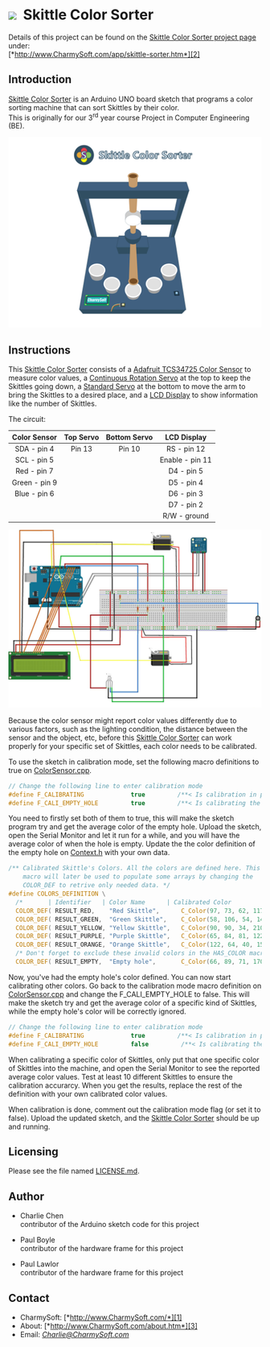 <img src="http://raw.github.com/CharmySoft/skittle-color-sorter/master/images/icon.png" width="48"/>&nbsp;&nbsp;**Skittle Color Sorter**
========================
Details of this project can be found on the [Skittle Color Sorter project page][2] under:  
[*http://www.CharmySoft.com/app/skittle-sorter.htm*][2]

Introduction
------------------------
[Skittle Color Sorter][2] is an Arduino UNO board sketch that programs a color sorting machine that can sort Skittles by their color.  
This is originally for our 3<sup>rd</sup> year course Project in Computer Engineering (BE). 

![Skittle Color Sorter](/images/color-sorter.svg?raw=true "Skittle Color Sorter")  


Instructions
------------------------
This [Skittle Color Sorter][2] consists of a [Adafruit TCS34725 Color Sensor](http://learn.adafruit.com/adafruit-color-sensors) to measure color values, a [Continuous Rotation Servo](http://learn.adafruit.com/adafruit-motor-selection-guide/continuous-rotation-servos) at the top to keep the Skittles going down, a [Standard Servo](http://learn.adafruit.com/adafruit-arduino-lesson-14-servo-motors) at the bottom to move the arm to bring the Skittles to a desired place, and a [LCD Display](http://learn.adafruit.com/adafruit-arduino-lesson-11-lcd-displays-1/) to show information like the number of Skittles.  

The circuit:  

| Color Sensor  | Top Servo | Bottom Servo | LCD Display     |
|:-------------:|:---------:|:------------:|:---------------:|
| SDA - pin 4   | Pin 13    | Pin 10       | RS - pin 12     |
| SCL - pin 5   |           |              | Enable - pin 11 |
| Red - pin 7  	|           |              | D4 - pin 5      |
| Green - pin 9 |           |              | D5 - pin 4      |
| Blue - pin 6  |           |              | D6 - pin 3      |
|               |           |              | D7 - pin 2      |
|               |           |              | R/W - ground    |  

![Schematic](/images/schematic.jpg?raw=true "Schematic")  

Because the color sensor might report color values differently due to various factors, such as the lighting condition, the distance between the sensor and the object, etc, before this [Skittle Color Sorter][2] can work properly for your specific set of Skittles, each color needs to be calibrated.  

To use the sketch in calibration mode, set the following macro definitions to true on [ColorSensor.cpp](http://github.com/CharmySoft/skittle-color-sorter/blob/a9967638f4a1e9fce1a7ef8ceb0b503633c83953/ColorSensor.cpp#L15).
```c
// Change the following line to enter calibration mode
#define F_CALIBRATING             true         /**< Is calibration in progress */
#define F_CALI_EMPTY_HOLE         true         /**< Is calibrating the empty hole's color */
```
You need to firstly set both of them to true, this will make the sketch program try and get the average color of the empty hole. Upload the sketch, open the Serial Monitor and let it run for a while, and you will have the average color of when the hole is empty. Update the the color definition of the empty hole on [Context.h](http://github.com/CharmySoft/skittle-color-sorter/blob/a9967638f4a1e9fce1a7ef8ceb0b503633c83953/Context.h#L27) with your own data.
```c
/** Calibrated Skittle's Colors. All the colors are defined here. This
    macro will later be used to populate some arrays by changing the
    COLOR_DEF to retrive only needed data. */
#define COLORS_DEFINITION \
  /*       | Identifier   | Color Name      | Calibrated Color          | Color View        */\
  COLOR_DEF( RESULT_RED,	"Red Skittle",		C_Color(97, 73, 62, 117),	C_Color(255, 0, 0) ),\
  COLOR_DEF( RESULT_GREEN,	"Green Skittle",	C_Color(58, 106, 54, 148),	C_Color(0, 255, 0) ),\
  COLOR_DEF( RESULT_YELLOW,	"Yellow Skittle",	C_Color(90, 90, 34, 210),	C_Color(128, 255, 0) ),\
  COLOR_DEF( RESULT_PURPLE,	"Purple Skittle",	C_Color(65, 84, 81, 122),	C_Color(128, 192, 32) ),\
  COLOR_DEF( RESULT_ORANGE,	"Orange Skittle",	C_Color(122, 64, 40, 154),	C_Color(255, 255, 0) ),\
  /* Don't forget to exclude these invalid colors in the HAS_COLOR macro function */\
  COLOR_DEF( RESULT_EMPTY,	"Empty hole",		C_Color(66, 89, 71, 170),	C_Color(0, 0, 0) )
```
Now, you've had the empty hole's color defined. You can now start calibrating other colors. Go back to the calibration mode macro definition on [ColorSensor.cpp](http://github.com/CharmySoft/skittle-color-sorter/blob/a9967638f4a1e9fce1a7ef8ceb0b503633c83953/ColorSensor.cpp#L16) and change the F_CALI_EMPTY_HOLE to false. This will make the sketch try and get the average color of a specific kind of Skittles, while the empty hole's color will be correctly ignored.
```c
// Change the following line to enter calibration mode
#define F_CALIBRATING             true         /**< Is calibration in progress */
#define F_CALI_EMPTY_HOLE         false         /**< Is calibrating the empty hole's color */
```
When calibrating a specific color of Skittles, only put that one specific color of Skittles into the machine, and open the Serial Monitor to see the reported average color values. Test at least 10 different Skittles to ensure the calibration accurarcy. When you get the results, replace the rest of the definition with your own calibrated color values.  

When calibration is done, comment out the calibration mode flag (or set it to false). Upload the updated sketch, and the [Skittle Color Sorter][2] should be up and running.


Licensing
------------------------
Please see the file named [LICENSE.md](LICENSE.md).


Author
------------------------
* Charlie Chen  
	contributor of the Arduino sketch code for this project  

* Paul Boyle  
	contributor of the hardware frame for this project  

* Paul Lawlor  
	contributor of the hardware frame for this project  


Contact
------------------------
* CharmySoft: [*http://www.CharmySoft.com/*][1]  
* About: [*http://www.CharmySoft.com/about.htm*][3]  
* Email: [*Charlie@CharmySoft.com*](mailto:Charlie@CharmySoft.com)  

[1]: http://www.CharmySoft.com/ "CharmySoft"
[2]: http://www.CharmySoft.com/app/skittle-sorter.htm "Skittle Color Sorter"
[3]: http://www.CharmySoft.com/about.htm "About CharmySoft"